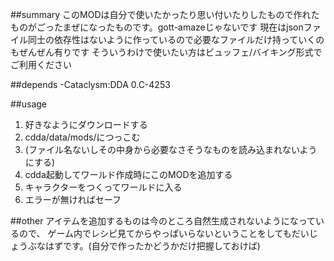 
##summary
このMODは自分で使いたかったり思い付いたりしたもので作れたものがごったまぜになったものです。gott-amazeじゃないです
現在はjsonファイル同士の依存性はないように作っているので必要なファイルだけ持っていくのもぜんぜん有りです
そういうわけで使いたい方はビュッフェ/バイキング形式でご利用ください

##depends
-Cataclysm:DDA 0.C-4253

##usage
1. 好きなようにダウンロードする
2. cdda/data/mods/につっこむ
3. (ファイル名ないしその中身から必要なさそうなものを読み込まれないようにする)
4. cdda起動してワールド作成時にこのMODを追加する
5. キャラクターをつくってワールドに入る
6. エラーが無ければセーフ

##other
アイテムを追加するものは今のところ自然生成されないようになっているので、
ゲーム内でレシピ見てからやっぱいらないということをしてもだいじょうぶなはずです。(自分で作ったかどうかだけ把握しておけば)